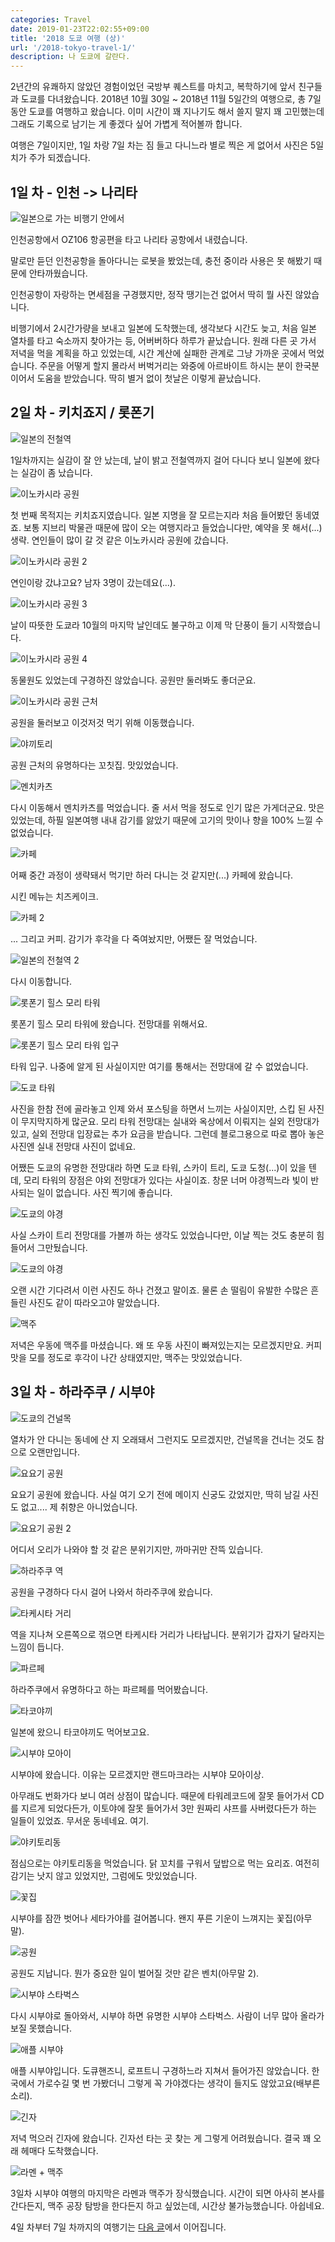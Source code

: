 ```yaml
---
categories: Travel
date: 2019-01-23T22:02:55+09:00
title: '2018 도쿄 여행 (상)'
url: '/2018-tokyo-travel-1/'
description: 나 도쿄에 갈란다.
---
```


2년간의 유쾌하지 않았던 경험이었던 국방부 퀘스트를 마치고, 복학하기에 앞서 친구들과 도쿄를 다녀왔습니다. 2018년 10월 30일 ~ 2018년 11월 5일간의 여행으로, 총 7일 동안 도쿄를 여행하고 왔습니다. 이미 시간이 꽤 지나기도 해서 쓸지 말지 꽤 고민했는데 그래도 기록으로 남기는 게 좋겠다 싶어 가볍게 적어볼까 합니다.

여행은 7일이지만, 1일 차랑 7일 차는 짐 들고 다니느라 별로 찍은 게 없어서 사진은 5일치가 주가 되겠습니다.

## 1일 차 - 인천 -> 나리타

![일본으로 가는 비행기 안에서](01.jpg)

인천공항에서 OZ106 항공편을 타고 나리타 공항에서 내렸습니다.

말로만 듣던 인천공항을 돌아다니는 로봇을 봤었는데, 충전 중이라 사용은 못 해봤기 때문에 안타까웠습니다.

인천공항이 자랑하는 면세점을 구경했지만, 정작 땡기는건 없어서 딱히 뭘 사진 않았습니다.

비행기에서 2시간가량을 보내고 일본에 도착했는데, 생각보다 시간도 늦고, 처음 일본 열차를 타고 숙소까지 찾아가는 등, 어버버하다 하루가 끝났습니다. 원래 다른 곳 가서 저녁을 먹을 계획을 하고 있었는데, 시간 계산에 실패한 관계로 그냥 가까운 곳에서 먹었습니다. 주문을 어떻게 할지 몰라서 버벅거리는 와중에 아르바이트 하시는 분이 한국분이어서 도움을 받았습니다. 딱히 별거 없이 첫날은 이렇게 끝났습니다.

## 2일 차 - 키치죠지 / 롯폰기

![일본의 전철역](02.jpg)

1일차까지는 실감이 잘 안 났는데, 날이 밝고 전철역까지 걸어 다니다 보니 일본에 왔다는 실감이 좀 났습니다.

![이노카시라 공원](03.jpg)

첫 번째 목적지는 키치죠지였습니다. 일본 지명을 잘 모르는지라 처음 들어봤던 동네였죠. 보통 지브리 박물관 때문에 많이 오는 여행지라고 들었습니다만, 예약을 못 해서(...) 생략. 연인들이 많이 갈 것 같은 이노카시라 공원에 갔습니다.

![이노카시라 공원 2](04.jpg)

연인이랑 갔냐고요? 남자 3명이 갔는데요(...).

![이노카시라 공원 3](05.jpg)

날이 따뜻한 도쿄라 10월의 마지막 날인데도 불구하고 이제 막 단풍이 들기 시작했습니다.

![이노카시라 공원 4](06.jpg)

동물원도 있었는데 구경하진 않았습니다. 공원만 둘러봐도 좋더군요.

![이노카시라 공원 근처](07.jpg)

공원을 둘러보고 이것저것 먹기 위해 이동했습니다.

![야끼토리](08.jpg)

공원 근처의 유명하다는 꼬칫집. 맛있었습니다.

![멘치카츠](09.jpg)

다시 이동해서 멘치카츠를 먹었습니다. 줄 서서 먹을 정도로 인기 많은 가게더군요. 맛은 있었는데, 하필 일본여행 내내 감기를 앓았기 때문에 고기의 맛이나 향을 100% 느낄 수 없었습니다.

![카페](10.jpg)

어째 중간 과정이 생략돼서 먹기만 하러 다니는 것 같지만(...) 카페에 왔습니다.

시킨 메뉴는 치즈케이크.

![카페 2](11.jpg)

... 그리고 커피. 감기가 후각을 다 죽여놨지만, 어쨌든 잘 먹었습니다.

![일본의 전철역 2](12.jpg)

다시 이동합니다.

![롯폰기 힐스 모리 타워](13.jpg)

롯폰기 힐스 모리 타워에 왔습니다. 전망대를 위해서요.

![롯폰기 힐스 모리 타워 입구](14.jpg)

타워 입구. 나중에 알게 된 사실이지만 여기를 통해서는 전망대에 갈 수 없었습니다.

![도쿄 타워](15.jpg)

사진을 한참 전에 골라놓고 인제 와서 포스팅을 하면서 느끼는 사실이지만, 스킵 된 사진이 무지막지하게 많군요. 모리 타워 전망대는 실내와 옥상에서 이뤄지는 실외 전망대가 있고, 실외 전망대 입장료는 추가 요금을 받습니다. 그런데 블로그용으로 따로 뽑아 놓은 사진엔 실내 전망대 사진이 없네요.

어쨌든 도쿄의 유명한 전망대라 하면 도쿄 타워, 스카이 트리, 도쿄 도청(...)이 있을 텐데, 모리 타워의 장점은 야외 전망대가 있다는 사실이죠. 창문 너머 야경찍느라 빛이 반사되는 일이 없습니다. 사진 찍기에 좋습니다.

![도쿄의 야경](16.jpg)

사실 스카이 트리 전망대를 가볼까 하는 생각도 있었습니다만, 이날 찍는 것도 충분히 힘들어서 그만뒀습니다.

![도쿄의 야경](17.jpg)

오랜 시간 기다려서 이런 사진도 하나 건졌고 말이죠. 물론 손 떨림이 유발한 수많은 흔들린 사진도 같이 따라오고야 말았습니다.

![맥주](18.jpg)

저녁은 우동에 맥주를 마셨습니다. 왜 또 우동 사진이 빠져있는지는 모르겠지만요. 커피 맛을 모를 정도로 후각이 나간 상태였지만, 맥주는 맛있었습니다.

## 3일 차 - 하라주쿠 / 시부야

![도쿄의 건널목](19.jpg)

열차가 안 다니는 동네에 산 지 오래돼서 그런지도 모르겠지만, 건널목을 건너는 것도 참으로 오랜만입니다.

![요요기 공원](20.jpg)

요요기 공원에 왔습니다. 사실 여기 오기 전에 메이지 신궁도 갔었지만, 딱히 남길 사진도 없고.... 제 취향은 아니었습니다.

![요요기 공원 2](21.jpg)

어디서 오리가 나와야 할 것 같은 분위기지만, 까마귀만 잔뜩 있습니다.

![하라주쿠 역](22.jpg)

공원을 구경하다 다시 걸어 나와서 하라주쿠에 왔습니다.

![타케시타 거리](23.jpg)

역을 지나쳐 오른쪽으로 꺾으면 타케시타 거리가 나타납니다. 분위기가 갑자기 달라지는 느낌이 듭니다.

![파르페](24.jpg)

하라주쿠에서 유명하다고 하는 파르페를 먹어봤습니다.

![타코야끼](25.jpg)

일본에 왔으니 타코야끼도 먹어보고요.

![시부야 모아이](26.jpg)

시부야에 왔습니다. 이유는 모르겠지만 랜드마크라는 시부야 모아이상.

아무래도 번화가다 보니 여러 상점이 많습니다. 때문에 타워레코드에 잘못 들어가서 CD를 지르게 되었다든가, 이토야에 잘못 들어가서 3만 원짜리 샤프를 사버렸다든가 하는 일들이 있었죠. 무서운 동네네요. 여기.

![야키토리동](27.jpg)

점심으로는 야키토리동을 먹었습니다. 닭 꼬치를 구워서 덮밥으로 먹는 요리죠. 여전히 감기는 낫지 않고 있었지만, 그럼에도 맛있었습니다.

![꽃집](28.jpg)

시부야를 잠깐 벗어나 세타가야를 걸어봅니다. 왠지 푸른 기운이 느껴지는 꽃집(아무말).

![공원](29.jpg)

공원도 지납니다. 뭔가 중요한 일이 벌어질 것만 같은 벤치(아무말 2).

![시부야 스타벅스](30.jpg)

다시 시부야로 돌아와서, 시부야 하면 유명한 시부야 스타벅스. 사람이 너무 많아 올라가 보질 못했습니다.

![애플 시부야](31.jpg)

애플 시부야입니다. 도큐핸즈니, 로프트니 구경하느라 지쳐서 들어가진 않았습니다. 한국에서 가로수길 몇 번 가봤더니 그렇게 꼭 가야겠다는 생각이 들지도 않았고요(배부른 소리).

![긴자](32.jpg)

저녁 먹으러 긴자에 왔습니다. 긴자선 타는 곳 찾는 게 그렇게 어려웠습니다. 결국 꽤 오래 헤매다 도착했습니다.

![라멘 + 맥주](33.jpg)

3일차 시부야 여행의 마지막은 라멘과 맥주가 장식했습니다. 시간이 되면 아사히 본사를 간다든지, 맥주 공장 탐방을 한다든지 하고 싶었는데, 시간상 불가능했습니다. 아쉽네요.

4일 차부터 7일 차까지의 여행기는 [다음 글](/2018-tokyo-travel-2/)에서 이어집니다.
